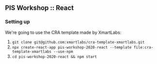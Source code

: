 ## PIS Workshop :: React

### Setting up

We're going to use the CRA template made by XmartLabs:

1. `git clone git@github.com:xmartlabs/cra-template-xmartlabs.git`
2. `npx create-react-app pis-workshop-2020-react --template file:cra-template-xmartlabs --use-npm`
3. `cd pis-workshop-2020-react && npm start`
